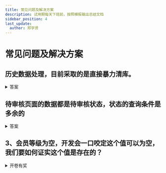 ```yaml
---
title: 常见问题及解决方案
description: 试用期每天下班前，按照模板输出总结文档
sidebar_position: 4
last_update:
  author: 郑学贤
---
```

# 常见问题及解决方案

## 历史数据处理，目前采取的是直接暴力清库。
<details>
<summary>答案</summary>

:::info 缺点
这种解决方案是可以直接解决短期问题。系统看似不报错了，存在两点不好：
A.养成一个很不好的习惯，遇到报错直接清空表数据，然后大家花费大量的时间重新造数据；
B.直接把测试环境存在的问题隐藏掉了，到上线后，线上的正常数据也会变成测试环境所谓的脏数据，问题会被放大
:::

:::info 正确做法
1、涉及表字段的增加和删除，开发在设计阶段需要考虑并做好表数据的初始化，提供初始化sql
2、测试过程中发现报错，直接提缺陷给开发，并且不允许清数据的测试方式
:::

</details>

## 待审核页面的数据都是待审核状态，状态的查询条件是多余的
<details>
<summary>答案</summary>

![](@site/static/img/test_img/2022-07-19-11-33-34.png)

:::info 问题
待审核页面的数据，只有一个状态，查询条件中的其他状态的数据根本不可能存在
:::

:::info 优化
多余的查询条件，需要去掉；或者状态查询条件都去掉
:::

</details>

## 3、会员等级为空，开发会一口咬定这个值可以为空，我们要如何证实这个值是存在的？
<details>
<summary>开卷有奖</summary>

![](@site/static/img/test_img/2022-07-19-11-35-26.png)

:::info 通过接口排查问题
确定接口返回值为空，属于后台的接口缺陷
:::

![](@site/static/img/test_img/2022-07-19-11-35-56.png)

:::info 确认问题
同一个会员数据，在两个不同页面，接口的返回值不一样，能确定上一个页面正常也是有值的。
:::

</details>
